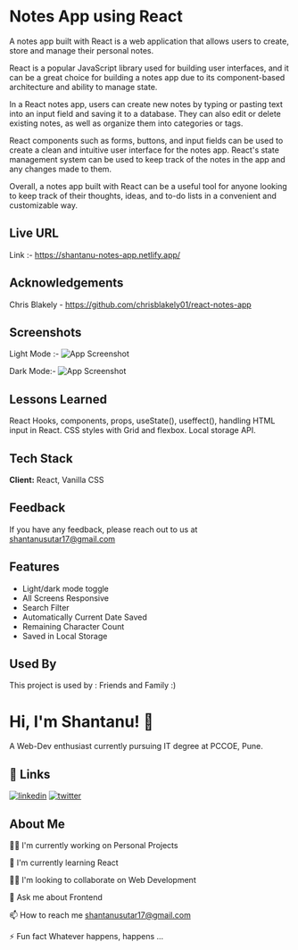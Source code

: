 
# Notes App using React

A notes app built with React is a web application that allows users to create, store and manage their personal notes.

React is a popular JavaScript library used for building user interfaces, and it can be a great choice for building a notes app due to its component-based architecture and ability to manage state.

In a React notes app, users can create new notes by typing or pasting text into an input field and saving it to a database. They can also edit or delete existing notes, as well as organize them into categories or tags.

React components such as forms, buttons, and input fields can be used to create a clean and intuitive user interface for the notes app. React's state management system can be used to keep track of the notes in the app and any changes made to them.

Overall, a notes app built with React can be a useful tool for anyone looking to keep track of their thoughts, ideas, and to-do lists in a convenient and customizable way.


## Live URL

Link :-   https://shantanu-notes-app.netlify.app/ 

## Acknowledgements

Chris Blakely - https://github.com/chrisblakely01/react-notes-app

## Screenshots
Light Mode :- 
![App Screenshot](https://i.postimg.cc/cJ2RwfLC/Screenshot-2023-03-27-104326.png)

Dark Mode:-
![App Screenshot](https://i.postimg.cc/43mvYWZj/Screenshot-2023-03-27-104349.png)
## Lessons Learned

React Hooks, components, props, useState(), useffect(), handling HTML input in React. CSS styles with Grid and flexbox. Local storage API.


## Tech Stack

**Client:** React, Vanilla CSS




## Feedback

If you have any feedback, please reach out to us at shantanusutar17@gmail.com


## Features

- Light/dark mode toggle
- All Screens Responsive
- Search Filter
- Automatically Current Date Saved
- Remaining Character Count
- Saved in Local Storage


## Used By

This project is used by : Friends and Family :)



# Hi, I'm Shantanu! 👋
A Web-Dev enthusiast currently pursuing IT degree at PCCOE, Pune.

## 🔗 Links

[![linkedin](https://img.shields.io/badge/linkedin-0A66C2?style=for-the-badge&logo=linkedin&logoColor=white)](https://www.linkedin.com/in/shantanu-sutar-425591238/)
[![twitter](https://img.shields.io/badge/twitter-1DA1F2?style=for-the-badge&logo=twitter&logoColor=white)](https://twitter.com/ShantanuSutar17)


## About Me
👩‍💻 I'm currently working on Personal Projects

🧠 I'm currently learning React

👯‍♀️ I'm looking to collaborate on Web Development

💬 Ask me about Frontend

📫 How to reach me shantanusutar17@gmail.com

⚡️ Fun fact Whatever happens, happens ...


